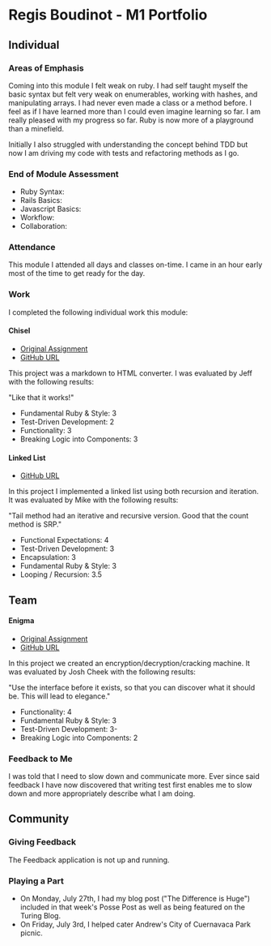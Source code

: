 # Regis Boudinot - M1 Portfolio

## Individual

### Areas of Emphasis

Coming into this module I felt weak on ruby. I had self taught myself the basic
syntax but felt very weak on enumerables, working with hashes, and manipulating
arrays. I had never even made a class or a method before. I feel as if I have
learned more than I could even imagine learning so far. I am really pleased
with my progress so far. Ruby is now more of a playground than a minefield.

Initially I also struggled with understanding the concept behind TDD
but now I am driving my code with tests and refactoring methods as I go.

### End of Module Assessment

* Ruby Syntax:
* Rails Basics:
* Javascript Basics:
* Workflow:
* Collaboration:

### Attendance

This module I attended all days and classes on-time. I came in an hour early
most of the time to get ready for the day.

### Work

I completed the following individual work this module:

#### Chisel

* [Original Assignment](https://github.com/turingschool/curriculum/blob/master/source/projects/chisel.markdown)
* [GitHub URL](https://github.com/selfup/chisel)

This project was a markdown to HTML converter. I was evaluated by Jeff with
the following results:

"Like that it works!"

* Fundamental Ruby & Style: 3
* Test-Driven Development: 2
* Functionality: 3
* Breaking Logic into Components: 3

#### Linked List

* [GitHub URL](https://github.com/selfup/linked_list)

In this project I implemented a linked list using both recursion and iteration.
It was evaluated by Mike with the following results:

"Tail method had an iterative and recursive version.
Good that the count method is SRP."

* Functional Expectations: 4
* Test-Driven Development: 3
* Encapsulation: 3
* Fundamental Ruby & Style: 3
* Looping / Recursion: 3.5

## Team

#### Enigma

* [Original Assignment](https://github.com/turingschool/curriculum/blob/master/source/projects/enigma.markdown)
* [GitHub URL](https://github.com/selfup/enigma)

In this project we created an encryption/decryption/cracking machine.
It was evaluated by Josh Cheek with the following results:

"Use the interface before it exists, so that you can discover what it should be.
This will lead to elegance."

* Functionality: 4
* Fundamental Ruby & Style: 3
* Test-Driven Development: 3-
* Breaking Logic into Components: 2


### Feedback to Me

I was told that I need to slow down and communicate more. Ever since said
feedback I have now discovered that writing test first enables me to slow down
and more appropriately describe what I am doing.

## Community

### Giving Feedback

The Feedback application is not up and running.

### Playing a Part

* On Monday, July 27th, I had my blog post ("The Difference is Huge") included
in that week's Posse Post as well as being featured on the Turing Blog.
* On Friday, July 3rd, I helped cater Andrew's City of Cuernavaca Park picnic.
